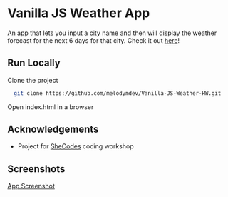 
# Vanilla JS Weather App

An app that lets you input a city name and then will display the weather forecast for the next 6 days for that city. Check it out [here](https://jocular-mochi-2bb76f.netlify.app/)!

## Run Locally

Clone the project

```bash
  git clone https://github.com/melodymdev/Vanilla-JS-Weather-HW.git
```

Open index.html in a browser


## Acknowledgements

 - Project for [SheCodes](https://www.shecodes.io/) coding workshop

## Screenshots

[App Screenshot](https://ibb.co/4SbFZfw)
